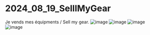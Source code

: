 # 2024_08_19_SelllMyGear
Je vends mes équipments / Sell my gear.
![image](https://github.com/user-attachments/assets/52344864-9e70-492f-b1ca-8f6919813d6a)
![image](https://github.com/user-attachments/assets/bc3dc33b-f1af-4a19-a03b-1eedd9c015ae)
![image](https://github.com/user-attachments/assets/b7f0add4-e23e-4f55-817f-48cdc78ef364)
![image](https://github.com/user-attachments/assets/f7b7f847-7af7-4a92-ad7f-8cb7006ba71e)
